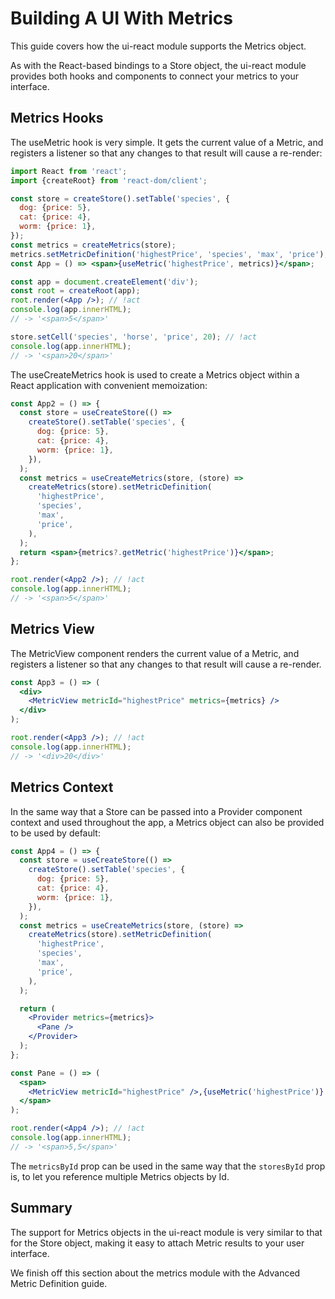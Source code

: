 # Building A UI With Metrics

This guide covers how the ui-react module supports the Metrics object.

As with the React-based bindings to a Store object, the ui-react module provides
both hooks and components to connect your metrics to your interface.

## Metrics Hooks

The useMetric hook is very simple. It gets the current value of a Metric, and
registers a listener so that any changes to that result will cause a re-render:

```jsx
import React from 'react';
import {createRoot} from 'react-dom/client';

const store = createStore().setTable('species', {
  dog: {price: 5},
  cat: {price: 4},
  worm: {price: 1},
});
const metrics = createMetrics(store);
metrics.setMetricDefinition('highestPrice', 'species', 'max', 'price');
const App = () => <span>{useMetric('highestPrice', metrics)}</span>;

const app = document.createElement('div');
const root = createRoot(app);
root.render(<App />); // !act
console.log(app.innerHTML);
// -> '<span>5</span>'

store.setCell('species', 'horse', 'price', 20); // !act
console.log(app.innerHTML);
// -> '<span>20</span>'
```

The useCreateMetrics hook is used to create a Metrics object within a React
application with convenient memoization:

```jsx
const App2 = () => {
  const store = useCreateStore(() =>
    createStore().setTable('species', {
      dog: {price: 5},
      cat: {price: 4},
      worm: {price: 1},
    }),
  );
  const metrics = useCreateMetrics(store, (store) =>
    createMetrics(store).setMetricDefinition(
      'highestPrice',
      'species',
      'max',
      'price',
    ),
  );
  return <span>{metrics?.getMetric('highestPrice')}</span>;
};

root.render(<App2 />); // !act
console.log(app.innerHTML);
// -> '<span>5</span>'
```

## Metrics View

The MetricView component renders the current value of a Metric, and registers a
listener so that any changes to that result will cause a re-render.

```jsx
const App3 = () => (
  <div>
    <MetricView metricId="highestPrice" metrics={metrics} />
  </div>
);

root.render(<App3 />); // !act
console.log(app.innerHTML);
// -> '<div>20</div>'
```

## Metrics Context

In the same way that a Store can be passed into a Provider component context and
used throughout the app, a Metrics object can also be provided to be used by
default:

```jsx
const App4 = () => {
  const store = useCreateStore(() =>
    createStore().setTable('species', {
      dog: {price: 5},
      cat: {price: 4},
      worm: {price: 1},
    }),
  );
  const metrics = useCreateMetrics(store, (store) =>
    createMetrics(store).setMetricDefinition(
      'highestPrice',
      'species',
      'max',
      'price',
    ),
  );

  return (
    <Provider metrics={metrics}>
      <Pane />
    </Provider>
  );
};

const Pane = () => (
  <span>
    <MetricView metricId="highestPrice" />,{useMetric('highestPrice')}
  </span>
);

root.render(<App4 />); // !act
console.log(app.innerHTML);
// -> '<span>5,5</span>'
```

The `metricsById` prop can be used in the same way that the `storesById` prop
is, to let you reference multiple Metrics objects by Id.

## Summary

The support for Metrics objects in the ui-react module is very similar to that
for the Store object, making it easy to attach Metric results to your user
interface.

We finish off this section about the metrics module with the Advanced Metric
Definition guide.
